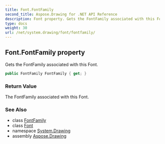 ```yaml
---
title: Font.FontFamily
second_title: Aspose.Drawing for .NET API Reference
description: Font property. Gets the FontFamily associated with this Font
type: docs
weight: 30
url: /net/system.drawing/font/fontfamily/
---
```

## Font.FontFamily property

Gets the FontFamily associated with this Font.

```csharp
public FontFamily FontFamily { get; }
```

### Return Value

The FontFamily associated with this Font.

### See Also

* class [FontFamily](../../fontfamily/)
* class [Font](../)
* namespace [System.Drawing](../../font/)
* assembly [Aspose.Drawing](../../../)


